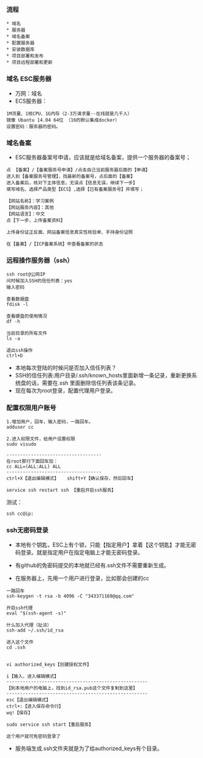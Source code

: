 ### 流程

```
* 域名
* 服务器
* 域名备案
* 配置服务器
* 安装数据库
* 项目部署和发布
* 项目远程部署和更新
```

### 域名 ESC服务器

* 万网：域名
* ECS服务器：
```
1M流量、1核CPU、1G内存（2-3万请求量--在线就是几千人）
镜像 Ubantu 14.04 64位 （16的默认集成docker）
设置密码：服务器的密码。
```

### 域名备案

* ESC服务器备案号申请，应该就是给域名备案，提供一个服务器的备案号；
```
点 【备案】/【备案服务号申请】/点击自己当前服务器后面的【申请】
进入到【备案服务号管理】，找最新的备案号，点后面的【备案】
进入备案后，核对下主体信息，无误点【信息无误，继续下一步】
填写域名、选择产品类型【ECS】,选择【已有备案服务号】并填写；

【网站名称】：学习案例
【网站服务内容】：其他
【网站语言】：中文
点【下一步，上传备案资料】

上传身份证正反面、网站备案信息真实性核验单、手持身份证照

在【备案】/【ICP备案系统】中查看备案的状态
```

### 远程操作服务器（ssh）

```
ssh root@公网IP
问时候加入SSH的信任列表：yes
输入密码

查看数据盘
fdisk -l 

查看硬盘的使用情况
df -h

当前目录的所有文件
ls -a

退出ssh操作
ctrl+D
```

* 本地每次登陆的时候问是否加入信任列表？
* SSH的信任列表:用户目录/.ssh/known_hosts里面新增一条记录，重新更换系统盘的话，需要在.ssh 里面删除信任列表该条记录。
* 现在每次为root登录，配置代理用户登录。

### 配置权限用户账号

```
1.增加用户，回车，输入密码，一路回车。
adduser cc

2.进入权限文件，给用户设置权限
sudo visudo

-----------------------------------
在root那行下面回车加：
cc ALL=(ALL:ALL) ALL
-----------------------------------
ctrl+X【退出编辑模式】   shift+Y【确认保存，然后回车】

service ssh restart ssh 【重启开启ssh服务】
```

测试：
```
ssh cc@ip:
```

### ssh无密码登录

* 本地有个钥匙，ESC上有个锁，只能【指定用户】拿着【这个钥匙】才能无密码登录。就是指定用户在指定电脑上才能无密码登录。
* 有github的免密码提交的本地就已经有.ssh文件不需要重新生成。

* 在服务器上，先用一个用户进行登录，比如那会创建的cc
```
一路回车
ssh-keygen -t rsa -b 4096 -C "343371169@qq.com" 

开启ssh代理
eval "$(ssh-agent -s)" 

什么加入代理（扯淡）
ssh-add ~/.ssh/id_rsa

进入这个文件
cd .ssh


vi authorized_keys【创建授权文件】

i【输入，进入编辑模式】
----------------------------------------------------
【到本地用户的电脑上，找到id_rsa.pub这个文件复制到这里】
----------------------------------------------------
esc【退出编辑模式】
ctrl+:【进入保存命令行】
wq!【保存】

sudo service ssh start【重启服务】

这个用户就可免密码登录了
```

* 服务端生成.ssh文件夹就是为了给authorized_keys有个目录。
